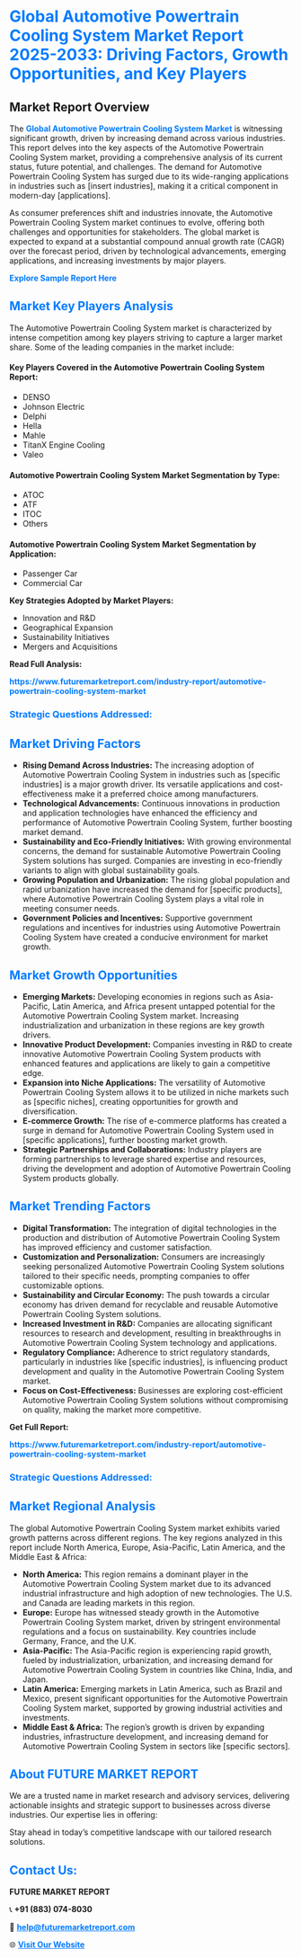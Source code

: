 <h1 style="color: #007BFF;">Global Automotive Powertrain Cooling System Market Report 2025-2033: Driving Factors, Growth Opportunities, and Key Players</h1>

<section id="overview">
<h2>Market Report Overview</h2>
<p>The <a href="https://www.futuremarketreport.com/industry-report/automotive-powertrain-cooling-system-market" style="color: #007BFF; text-decoration: none;"><strong>Global Automotive Powertrain Cooling System Market</strong></a> is witnessing significant growth, driven by increasing demand across various industries. This report delves into the key aspects of the Automotive Powertrain Cooling System market, providing a comprehensive analysis of its current status, future potential, and challenges. The demand for Automotive Powertrain Cooling System has surged due to its wide-ranging applications in industries such as [insert industries], making it a critical component in modern-day [applications].</p>
<p>As consumer preferences shift and industries innovate, the Automotive Powertrain Cooling System market continues to evolve, offering both challenges and opportunities for stakeholders. The global market is expected to expand at a substantial compound annual growth rate (CAGR) over the forecast period, driven by technological advancements, emerging applications, and increasing investments by major players.</p>
</section>

<section id="overview">
<p><a href="https://www.futuremarketreport.com/request-sample/reportId=48203" style="color: #007BFF; text-decoration: none;"><strong>Explore Sample Report Here</strong></a></p>
</section>

<section id="key-players">
<h2 style="color: #007BFF;">Market Key Players Analysis</h2>
<p>The Automotive Powertrain Cooling System market is characterized by intense competition among key players striving to capture a larger market share. Some of the leading companies in the market include:</p>
<h4>Key Players Covered in the Automotive Powertrain Cooling System Report:</h4>
<ul><li>DENSO</li><li>Johnson Electric</li><li>Delphi</li><li>Hella</li><li>Mahle</li><li>TitanX Engine Cooling</li><li>Valeo</li></ul>
<h4>Automotive Powertrain Cooling System Market Segmentation by Type:</h4>
<ul><li>ATOC</li><li>ATF</li><li>ITOC</li><li>Others</li></ul>

<h4>Automotive Powertrain Cooling System Market Segmentation by Application:</h4>
<ul><li>Passenger Car</li><li>Commercial Car</li></ul>
<p><strong>Key Strategies Adopted by Market Players:</strong></p>
<ul>
<li>Innovation and R&D</li>
<li>Geographical Expansion</li>
<li>Sustainability Initiatives</li>
<li>Mergers and Acquisitions</li>
</ul>
</section>

<section>
<p><strong>Read Full Analysis: </strong></p><a href="https://www.futuremarketreport.com/industry-report/automotive-powertrain-cooling-system-market" style="color: #007BFF; text-decoration: none;"><strong>https://www.futuremarketreport.com/industry-report/automotive-powertrain-cooling-system-market</strong></a>
<h3 style="color: #007BFF;">Strategic Questions Addressed:</h3>
</section>

<section id="driving-factors">
<h2 style="color: #007BFF;">Market Driving Factors</h2>
<ul>
<li><strong>Rising Demand Across Industries:</strong> The increasing adoption of Automotive Powertrain Cooling System in industries such as [specific industries] is a major growth driver. Its versatile applications and cost-effectiveness make it a preferred choice among manufacturers.</li>
<li><strong>Technological Advancements:</strong> Continuous innovations in production and application technologies have enhanced the efficiency and performance of Automotive Powertrain Cooling System, further boosting market demand.</li>
<li><strong>Sustainability and Eco-Friendly Initiatives:</strong> With growing environmental concerns, the demand for sustainable Automotive Powertrain Cooling System solutions has surged. Companies are investing in eco-friendly variants to align with global sustainability goals.</li>
<li><strong>Growing Population and Urbanization:</strong> The rising global population and rapid urbanization have increased the demand for [specific products], where Automotive Powertrain Cooling System plays a vital role in meeting consumer needs.</li>
<li><strong>Government Policies and Incentives:</strong> Supportive government regulations and incentives for industries using Automotive Powertrain Cooling System have created a conducive environment for market growth.</li>
</ul>
</section>

<section id="growth-opportunities">
<h2 style="color: #007BFF;">Market Growth Opportunities</h2>
<ul>
<li><strong>Emerging Markets:</strong> Developing economies in regions such as Asia-Pacific, Latin America, and Africa present untapped potential for the Automotive Powertrain Cooling System market. Increasing industrialization and urbanization in these regions are key growth drivers.</li>
<li><strong>Innovative Product Development:</strong> Companies investing in R&D to create innovative Automotive Powertrain Cooling System products with enhanced features and applications are likely to gain a competitive edge.</li>
<li><strong>Expansion into Niche Applications:</strong> The versatility of Automotive Powertrain Cooling System allows it to be utilized in niche markets such as [specific niches], creating opportunities for growth and diversification.</li>
<li><strong>E-commerce Growth:</strong> The rise of e-commerce platforms has created a surge in demand for Automotive Powertrain Cooling System used in [specific applications], further boosting market growth.</li>
<li><strong>Strategic Partnerships and Collaborations:</strong> Industry players are forming partnerships to leverage shared expertise and resources, driving the development and adoption of Automotive Powertrain Cooling System products globally.</li>
</ul>
</section>

<section id="trending-factors">
<h2 style="color: #007BFF;">Market Trending Factors</h2>
<ul>
<li><strong>Digital Transformation:</strong> The integration of digital technologies in the production and distribution of Automotive Powertrain Cooling System has improved efficiency and customer satisfaction.</li>
<li><strong>Customization and Personalization:</strong> Consumers are increasingly seeking personalized Automotive Powertrain Cooling System solutions tailored to their specific needs, prompting companies to offer customizable options.</li>
<li><strong>Sustainability and Circular Economy:</strong> The push towards a circular economy has driven demand for recyclable and reusable Automotive Powertrain Cooling System solutions.</li>
<li><strong>Increased Investment in R&D:</strong> Companies are allocating significant resources to research and development, resulting in breakthroughs in Automotive Powertrain Cooling System technology and applications.</li>
<li><strong>Regulatory Compliance:</strong> Adherence to strict regulatory standards, particularly in industries like [specific industries], is influencing product development and quality in the Automotive Powertrain Cooling System market.</li>
<li><strong>Focus on Cost-Effectiveness:</strong> Businesses are exploring cost-efficient Automotive Powertrain Cooling System solutions without compromising on quality, making the market more competitive.</li>
</ul>
</section>

<section>
<p><strong>Get Full Report: </strong></p><a href="https://www.futuremarketreport.com/industry-report/automotive-powertrain-cooling-system-market" style="color: #007BFF; text-decoration: none;"><strong>https://www.futuremarketreport.com/industry-report/automotive-powertrain-cooling-system-market</strong></a>
<h3 style="color: #007BFF;">Strategic Questions Addressed:</h3>
</section>


<section id="regional-analysis">
<h2 style="color: #007BFF;">Market Regional Analysis</h2>
<p>The global Automotive Powertrain Cooling System market exhibits varied growth patterns across different regions. The key regions analyzed in this report include North America, Europe, Asia-Pacific, Latin America, and the Middle East & Africa:</p>
<ul>
<li><strong>North America:</strong> This region remains a dominant player in the Automotive Powertrain Cooling System market due to its advanced industrial infrastructure and high adoption of new technologies. The U.S. and Canada are leading markets in this region.</li>
<li><strong>Europe:</strong> Europe has witnessed steady growth in the Automotive Powertrain Cooling System market, driven by stringent environmental regulations and a focus on sustainability. Key countries include Germany, France, and the U.K.</li>
<li><strong>Asia-Pacific:</strong> The Asia-Pacific region is experiencing rapid growth, fueled by industrialization, urbanization, and increasing demand for Automotive Powertrain Cooling System in countries like China, India, and Japan.</li>
<li><strong>Latin America:</strong> Emerging markets in Latin America, such as Brazil and Mexico, present significant opportunities for the Automotive Powertrain Cooling System market, supported by growing industrial activities and investments.</li>
<li><strong>Middle East & Africa:</strong> The region’s growth is driven by expanding industries, infrastructure development, and increasing demand for Automotive Powertrain Cooling System in sectors like [specific sectors].</li>
</ul>
</section>

<footer>
<h2 style="color: #007BFF;">About FUTURE MARKET REPORT</h2>
<p>We are a trusted name in market research and advisory services, delivering actionable insights and strategic support to businesses across diverse industries. Our expertise lies in offering:</p>

<p>Stay ahead in today’s competitive landscape with our tailored research solutions.</p>

<h2 style="color: #007BFF;">Contact Us:</h2>
<p><strong>FUTURE MARKET REPORT</strong></p>
<p>📞 <strong>+91 (883) 074-8030</strong></p>
<p>📧 <strong><a href="mailto:help@futuremarketreport.com" style="color: #007BFF;">help@futuremarketreport.com</a></strong></p>
<p>🌐 <strong><a href="https://www.futuremarketreport.com/" style="color: #007BFF;">Visit Our Website</a></strong></p>
</footer>